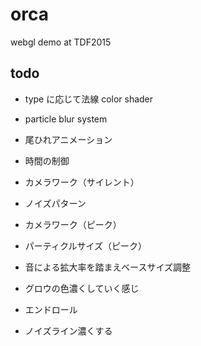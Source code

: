 # orca

webgl demo at TDF2015

## todo

* type に応じて法線 color shader
* particle blur system
* 尾ひれアニメーション
* 時間の制御
* カメラワーク（サイレント）
* ノイズパターン
* カメラワーク（ピーク）
* パーティクルサイズ（ピーク）

* 音による拡大率を踏まえベースサイズ調整
* グロウの色濃くしていく感じ

* エンドロール
* ノイズライン濃くする

